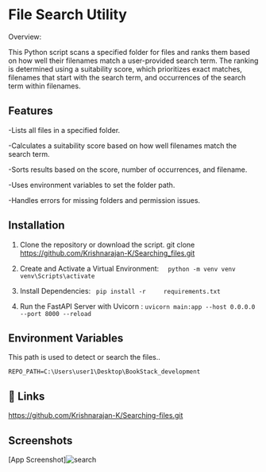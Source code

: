 
# File Search Utility

Overview:

This Python script scans a specified folder for files and ranks them based on how well their filenames match a user-provided search term. The ranking is determined using a suitability score, which prioritizes exact matches, filenames that start with the search term, and occurrences of the search term within filenames.


## Features

-Lists all files in a specified folder.

-Calculates a suitability score based on how well filenames match the search term.

-Sorts results based on the score, number of occurrences, and filename.

-Uses environment variables to set the folder path.

-Handles errors for missing folders and permission issues.


## Installation



 1. Clone the repository or    download the script. git clone <https://github.com/Krishnarajan-K/Searching_files.git>




 2. Create and Activate a Virtual Environment:
 ``  python -m venv venv
venv\Scripts\activate``

 

 3.  Install Dependencies:
  `` pip install -r    
  requirements.txt``


 4. Run the FastAPI Server with Uvicorn :
 ``uvicorn main:app --host 0.0.0.0 --port 8000 --reload``







    
## Environment Variables
 This path is used to detect or search the files..

` REPO_PATH=C:\Users\user1\Desktop\BookStack_development `



## 🔗 Links
https://github.com/Krishnarajan-K/Searching-files.git

## Screenshots

[App Screenshot]![search](https://github.com/user-attachments/assets/0219cf1c-7268-4c37-998a-5a52e911477c)



